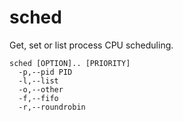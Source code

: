 # sched

Get, set or list process CPU scheduling.

```
sched [OPTION].. [PRIORITY]
  -p,--pid PID
  -l,--list
  -o,--other
  -f,--fifo
  -r,--roundrobin
```
